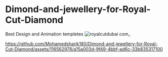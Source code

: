 # Dimond-and-jewellery-for-Royal-Cut-Diamond
Best Design and Animation templetes
![royalcutdubai com_](https://github.com/Mohamedsharik180/Dimond-and-jewellery-for-Royal-Cut-Diamond/assets/116562978/dca0345f-5303-412b-9913-9dddc59903ca)



https://github.com/Mohamedsharik180/Dimond-and-jewellery-for-Royal-Cut-Diamond/assets/116562978/a15a003d-9f49-4bbf-ad6c-33b835317100

